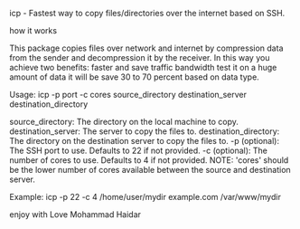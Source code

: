 icp - Fastest way to copy files/directories over the internet based on SSH.

how it works

This package copies files over network and internet by compression data from the sender and decompression it by the receiver.
In this way you achieve two benefits: faster and save traffic bandwidth
test it on a huge amount of data it will be save 30 to 70 percent based on data type.

Usage: icp -p port -c cores source_directory destination_server destination_directory

source_directory: The directory on the local machine to copy. destination_server: The server to copy the files to. destination_directory: The directory on the destination server to copy the files to. -p (optional): The SSH port to use. Defaults to 22 if not provided. -c (optional): The number of cores to use. Defaults to 4 if not provided. NOTE: 'cores' should be the lower number of cores available between the source and destination server.

Example: icp -p 22 -c 4 /home/user/mydir example.com /var/www/mydir

enjoy with Love Mohammad Haidar
